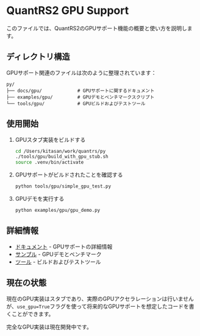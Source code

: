 # QuantRS2 GPU Support

このファイルでは、QuantRS2のGPUサポート機能の概要と使い方を説明します。

## ディレクトリ構造

GPUサポート関連のファイルは次のように整理されています：

```
py/
├── docs/gpu/             # GPUサポートに関するドキュメント
├── examples/gpu/         # GPUデモとベンチマークスクリプト
└── tools/gpu/            # GPUビルドおよびテストツール
```

## 使用開始

1. GPUスタブ実装をビルドする
   ```bash
   cd /Users/kitasan/work/quantrs/py
   ./tools/gpu/build_with_gpu_stub.sh
   source .venv/bin/activate
   ```

2. GPUサポートがビルドされたことを確認する
   ```bash
   python tools/gpu/simple_gpu_test.py
   ```

3. GPUデモを実行する
   ```bash
   python examples/gpu/gpu_demo.py
   ```

## 詳細情報

- [ドキュメント](./docs/gpu/README.md) - GPUサポートの詳細情報
- [サンプル](./examples/gpu/README.md) - GPUデモとベンチマーク
- [ツール](./tools/gpu/README.md) - ビルドおよびテストツール

## 現在の状態

現在のGPU実装はスタブであり、実際のGPUアクセラレーションは行いませんが、`use_gpu=True`フラグを使って将来的なGPUサポートを想定したコードを書くことができます。

完全なGPU実装は現在開発中です。